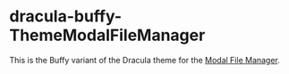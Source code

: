 # dracula-buffy-ThemeModalFileManager

This is the Buffy variant of the Dracula theme for the [Modal File Manager](https://github.com/raguay/ModalFileManager).

